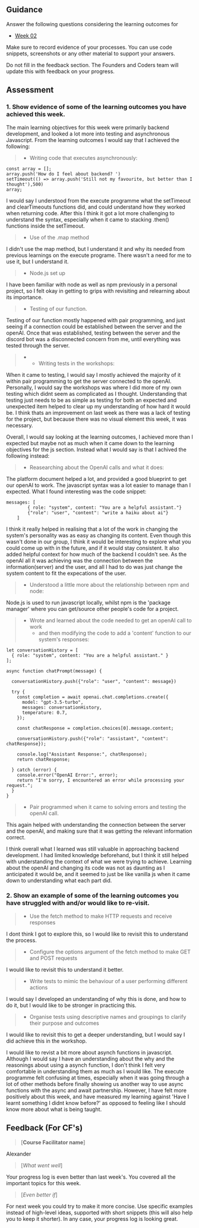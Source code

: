## Guidance
Answer the following questions considering the learning outcomes for
- [Week 02](https://learn.foundersandcoders.com/course/syllabus/developer/week02-project02-chatbot/learning-outcomes/)

Make sure to record evidence of your processes. You can use code snippets, screenshots or any other material to support your answers.

Do not fill in the feedback section. The Founders and Coders team will update this with feedback on your progress.

## Assessment
 ### 1. Show evidence of some of the learning outcomes you have achieved this week.

The main learning objectives for this week were primarily backend development, and looked a lot more into testing and asynchronous Javascript. 
From the learning outcomes I would say that I achieved the following: 

> * Writing code that executes asynchronously:
```
const array = [];
array.push('How do I feel about backend? ')
setTimeout(() => array.push('Still not my favourite, but better than I thought'),500)
array;
```

I would say I understood from the execute programme what the setTimeout and clearTimeouts functions did, and could understand how they worked when returning code. After this I think it got a lot more challenging to understand the syntax, especially when it came to stacking .then() functions inside the setTimeout.
 
> * Use of the .map method

I didn't use the map method, but I understand it and why its needed from previous learnings on the execute programe. There wasn't a need for me to use it, but I understand it. 

> * Node.js set up

I have been familiar with node as well as npm previously in a personal project, so I felt okay in getting to grips with revisiting and relearning about its importance. 

> * Testing of our function.

Testing of our function mostly happened with pair programming, and just seeing if a connection could be established between the server and the openAI. Once that was established, testing between the server and the discord bot was a disconnected concern from me, until everything was tested through the server. 

> * * Writing tests in the workshops:

When it came to testing, I would say I mostly achieved the majority of it within pair programming to get the server connected to the openAI. Personally, I would say the workshops was where I did more of my own testing which didnt seem as complicated as I thought. Understanding that testing just needs to be as simple as testing for both an expected and unexpected item helped to clear up my understanding of how hard it would be. I think thats an improvement on last week as there was a lack of testing for the project, but because there was no visual element this week, it was necessary.  

Overall, I would say looking at the learning outcomes, I achieved more than I expected but maybe not as much when it came down to the learning objectives for the js section. Instead what I would say is that I achived the following instead: 

> * Reasearching about the OpenAI calls and what it does:

The platform document helped a lot, and provided a good blueprint to get our openAI to work. The javascript syntax was a lot easier to manage than I expected. What I found interesting was the code snippet: 

```
messages: [
        { role: "system", content: "You are a helpful assistant."}
        {"role": "user", "content": "write a haiku about ai"}
    ]
```
I think it really helped in realising that a lot of the work in changing the system's personality was as easy as changing its content. Even though this wasn't done in our group, I think it would be interesting to explore what you could come up with in the future, and if it would stay consistent. It also added helpful context for how much of the backend I couldn't see. As the openAI all it was achieving was the connection between the information(server) and the user, and all I had to do was just change the system content to fit the expecations of the user.   

> * Understood a little more about the relationship between npm and node:

Node.js is used to run javascript locally, whilst npm is the 'package manager' where you can get/source other people's code for a project. 

> * Wrote and learned about the code needed to get an openAI call to work
>   * and then modifying the code to add a 'content' function to our system's responses:
>
```
let conversationHistory = [
  { role: "system", content: "You are a helpful assistant." }
];

async function chatPrompt(message) {

  conversationHistory.push({"role": "user", "content": message})

  try {
    const completion = await openai.chat.completions.create({
      model: "gpt-3.5-turbo",
      messages: conversationHistory,
      temperature: 0.7,
    });

    const chatResponse = completion.choices[0].message.content;

    conversationHistory.push({"role": "assistant", "content": chatResponse});

    console.log("Assistant Response:", chatResponse);
    return chatResponse;

  } catch (error) {
    console.error("OpenAI Error:", error);
    return "I'm sorry, I encountered an error while processing your request.";
  }
}
```

>     
> * Pair programmed when it came to solving errors and testing the openAI call.

This again helped with understanding the connection between the server and the openAI, and making sure that it was getting the relevant information correct. 

I think overall what I learned was still valuable in approaching backend development. I had limited knowledge beforehand, but I think it still helped with understanding the context of what we were trying to achieve. Learning about the openAI and changing its code was not as daunting as I anticipated it would be, and it seemed to just be like vanilla js when it came down to understanding what each part did. 



 ### 2. Show an example of some of the learning outcomes you have struggled with and/or would like to re-visit.
> * Use the fetch method to make HTTP requests and receive responses

I dont think I got to explore this, so I would like to revisit this to understand the process. 

> * Configure the options argument of the fetch method to make GET and POST requests

I would like to revisit this to understand it better. 
 
> * Write tests to mimic the behaviour of a user performing different actions

I would say I developed an understanding of why this is done, and how to do it, but I would like to be stronger in practicing this. 
 
> *  Organise tests using descriptive names and groupings to clarify their purpose and outcomes

I would like to revisit this to get a deeper understanding, but I would say I did achieve this in the workshop. 

I would like to revist a bit more about asynch functions in javascript. Although I would say I have an understanding about the why and the reasonings about using a asynch function, I don't think I felt very comfortable in understanding them as much as I would like. The execute programme felt confusing at times, especially when it was going through a lot of other methods before finally showing us another way to use async functions with the async and await partnership. However, I have felt more positively about this week, and have measured my learning against 'Have I learnt something I didnt know before?' as opposed to feeling like I should know more about what is being taught. 

## Feedback (For CF's)
> [**Course Facilitator name**]

Alexander

> [*What went well*]

Your progress log is even better than last week's. You covered all the important topics for this week.

> [*Even better if*]

For next week you could try to make it more concise. Use specific examples instead of high-level ideas, supported with short snippets (this will also help you to keep it shorter). In any case, your progress log is looking great.
